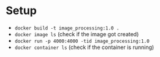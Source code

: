 # Setup

* `docker build -t image_processing:1.0 .`
* `docker image ls` (check if the image got created)
* `docker run -p 4000:4000 -tid image_processing:1.0`
* `docker container ls` (check if the container is running)


